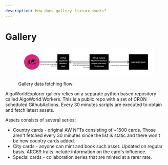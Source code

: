 ```yaml
---
description: How does gallery feature works?
---
```


# Gallery

<figure><img src="../../.gitbook/assets/AlgoWorld Documentation (1).png" alt=""><figcaption><p>Gallery data fetching flow</p></figcaption></figure>

AlgoWorldExplorer gallery relies on a separate python based repository called AlgoWorld Workers. This is a public repo with a set of CRON scheduled GithubActions. Every 30 minutes scripts are executed to obtain and fetch latest assets.&#x20;

Assets consists of several series:

* Country cards - original AW NFTs consisting of \~1500 cards. Those aren't fetched every 30 minutes since the list is static and there won't be new country cards added.&#x20;
* City cards - anyone can mint and book such asset. Updated on regular basis. ARC69 traits include information on the card's influence.&#x20;
* Special cards - collaboration series that are minted at a rarer rate. &#x20;

